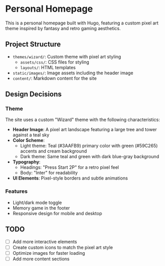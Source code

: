 # Personal Homepage

This is a personal homepage built with Hugo, featuring a custom pixel art theme inspired by fantasy and retro gaming aesthetics.

## Project Structure

- `themes/wizard/`: Custom theme with pixel art styling
  - `assets/css/`: CSS files for styling
  - `layouts/`: HTML templates
- `static/images/`: Image assets including the header image
- `content/`: Markdown content for the site

## Design Decisions

### Theme

The site uses a custom "Wizard" theme with the following characteristics:

- **Header Image**: A pixel art landscape featuring a large tree and tower against a teal sky
- **Color Scheme**: 
  - Light theme: Teal (#3AAFB9) primary color with green (#59C265) accents and cream background
  - Dark theme: Same teal and green with dark blue-gray background
- **Typography**: 
  - Headings: "Press Start 2P" for a retro pixel feel
  - Body: "Inter" for readability
- **UI Elements**: Pixel-style borders and subtle animations

### Features

- Light/dark mode toggle
- Memory game in the footer
- Responsive design for mobile and desktop

## TODO

- [ ] Add more interactive elements
- [ ] Create custom icons to match the pixel art style
- [ ] Optimize images for faster loading
- [ ] Add more content sections

